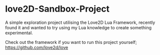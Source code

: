 # love2D-Sandbox-Project
A simple exploration project utilising the Love2D Lua Framework, recently found it and wanted to try using my Lua knowledge to create something experimental. 

Check out the framework if you want to run this project yourself; https://github.com/love2d/love

